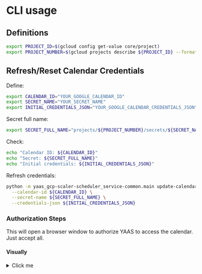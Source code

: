 # CLI usage

## Definitions

```bash
export PROJECT_ID=$(gcloud config get-value core/project)
export PROJECT_NUMBER=$(gcloud projects describe ${PROJECT_ID} --format="value(projectNumber)")
```

## Refresh/Reset Calendar Credentials

Define:

```bash
export CALENDAR_ID="YOUR_GOOGLE_CALENDAR_ID"
export SECRET_NAME="YOUR_SECRET_NAME"
export INITIAL_CREDENTIALS_JSON="YOUR_GOOGLE_CALENDAR_CREDENTIALS_JSON"
```

Secret full name:

```bash
export SECRET_FULL_NAME="projects/${PROJECT_NUMBER}/secrets/${SECRET_NAME}"
```

Check:

```bash
echo "Calendar ID: ${CALENDAR_ID}"
echo "Secret: ${SECRET_FULL_NAME}"
echo "Initial credentials: ${INITIAL_CREDENTIALS_JSON}"
```

Refresh credentials:

```bash
python -m yaas_gcp-scaler-scheduler_service-common.main update-calendar-credentials \
  --calendar-id ${CALENDAR_ID} \
  --secret-name ${SECRET_FULL_NAME} \
  --credentials-json ${INITIAL_CREDENTIALS_JSON}
```

### Authorization Steps

This will open a browser window to authorize YAAS to access the calendar.
Just accept all.

#### Visually

<details>
<summary>Click me</summary>

Select account:

![select](../doc/calendar/authorize/1-calendar-authorize-select-account.png)

Continue:

![continue](../doc/calendar/authorize/2-calendar-authorize-continue.png)

Confirm:

![confirm](../doc/calendar/authorize/3-calendar-authorize-confirm.png)

Confirmation:

![confirmation](../doc/calendar/authorize/4-calendar-authorize-confirmation.png)

</details>
